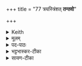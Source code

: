 +++
title = "77 त्रयस्त्रिंशत् **तन्तवो**"

+++


<details><summary>Keith</summary>

The three and thirty threads that stretch,  
That maintain in security the sacrifice,  
Of these the broken one I restore; hail!
</details>

<details><summary>मूलम्</summary>

त्रय॑स्त्रिँश॒त्तन्त॑वो॒ ये वि॑तत्नि॒रे य इ॒मय्ँय॒ज्ञँ स्व॒धया॒ दद॑न्ते ।   
तेषा॑ञ्छि॒न्नम्प्रत्ये॒तद्द॑धामि॒ स्वाहा॑  +++(अत्र त्रिष्टुप्-छन्द इति व्याख्याने-। उत्तरविनियोगमन्त्रस्यापि योगेन त्रिष्टुप् ज्ञेया)+++  ।
</details>

<details><summary>पद-पाठः</summary>

त्रय॑स्त्रिँश॒दिति॒ त्रयः॑-त्रि॒ँ॒श॒त् । तन्त॑वः । ये । वि॒त॒त्नि॒र इति॑ वि-त॒त्नि॒रे । ये । इ॒मम् । य॒ज्ञम् । स्व॒धयेति॑ स्व-धया॑ । दद॑न्ते । तेषा॑म् । छि॒न्नम् । प्रतीति॑ । ए॒तत् । द॒धा॒मि॒ । स्वाहा॑ ।  
</details>

<details><summary>भट्टभास्कर-टीका</summary>

**त्रयश्च त्रिंशच्** च । 'त्रेस्त्रयः' इति सूत्रेण त्रेस्त्रयसादेशः, 'सङ्क्या' इति पूर्वपदप्रर्कृतिस्वरत्वम् । विपूर्वात् तनोतेश् छान्दसे लिटि 'तनिपत्योश्छन्दसि' इत्युपधालोपः । अथ ये च इमं **यज्ञं** स्वधयान्नेन हविरात्मना **ददन्ते** उत्पादयन्ति, उत्पाद्य वा देवेभ्यो दधति । ददतिर् भौवादिकः । 

**तेषां** सर्वेषां **यच् छिन्नं** भेदन-निमित्तेन प्राप्तं वैगुण्यं **एतत् प्रतिदधामि** अनयाहुत्या प्रतिविहितं करोमि । 

यद्वा - समर्थे **प्रति**-शब्दः; **यच् छिन्नम् एतत्** सन्दधामि सन्ततमविच्छिन्नमनयाहुत्या करोमि, स्वाहुतं चेदमस्तु ॥
</details>

<details><summary>सायण-टीका</summary>

त्रयस्रिँशदिति। कल्पः — “अथान्यत्संस्कृत्य कपालेष्वतिसृजेत्त्रयस्रिँश-त्तन्तव इति” इति।  
मन्त्रशेषस्तु — “ये वितत्निरे य इमं यज्ञँ स्वधया ददन्ते तेषां छिन्नं प्रत्येतद्दधामि स्वाहा घर्मो देवाँ अप्येतु” इति।  
चतुर्थकाण्डे प्रजापतिर्मनसाऽन्धोऽच्छेत इत्यस्मिन्ननुवाक इष्टकोपधानार्था यज्ञतनुनामकास्त्रयस्त्रिंशन्मन्त्रा आम्नाताः। तन्मन्त्रप्रतिपाद्या यज्ञतनव इह तन्तुस्थानीयाः। यथा तन्तुभिः पटो निष्पाद्यते तथा तास्तनवो यज्ञं विस्तारयन्ति। ते तन्तवो यज्ञनिष्पादकाः। येऽप्यृत्विगादयः स्वधया हविषेमं यज्ञं ददन्तेऽनुतिष्ठन्ति तेषां प्राजापत्यादीनां यज्ञाभिमानिदेवानामृ- त्विगादियज्ञाङ्गानां च मध्ये यत्स्वरूपं विच्छिन्नं तदेतत्प्रतिसंधामि। 
</details>
